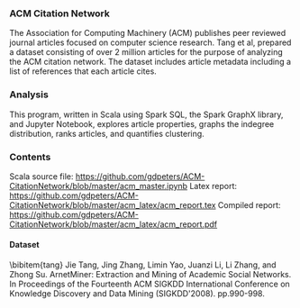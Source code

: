 ### ACM Citation Network
The Association for Computing Machinery (ACM) publishes peer reviewed journal articles focused on computer science research. Tang et al, prepared a dataset consisting of over 2 million articles for the purpose of analyzing the ACM citation network. The dataset includes article metadata including a list of references that each article cites.

### Analysis
This program, written in Scala using Spark SQL, the Spark GraphX library, and Jupyter Notebook, explores article properties, graphs the indegree distribution, ranks articles, and quantifies clustering.

### Contents
Scala source file: https://github.com/gdpeters/ACM-CitationNetwork/blob/master/acm_master.ipynb
Latex report: https://github.com/gdpeters/ACM-CitationNetwork/blob/master/acm_latex/acm_report.tex
Compiled report: https://github.com/gdpeters/ACM-CitationNetwork/blob/master/acm_latex/acm_report.pdf

#### Dataset
\bibitem{tang} Jie Tang, Jing Zhang, Limin Yao, Juanzi Li, Li Zhang, and Zhong Su. ArnetMiner: Extraction and Mining of Academic Social Networks. In Proceedings of the Fourteenth ACM SIGKDD International Conference on Knowledge Discovery and Data Mining (SIGKDD'2008). pp.990-998.